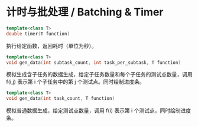 # 计时与批处理 / Batching & Timer

```cpp
template<class T>
double timer(T function)
```

执行给定函数，返回耗时（单位为秒）。

```cpp
template<class T>
void gen_data(int subtask_count, int task_per_subtask, T function)
```

模拟生成含子任务的数据生成，给定子任务数量和每个子任务的测试点数量，调用 f(i,j) 表示第 i 个子任务中的第 j 个测试点。同时绘制进度条。

```cpp
template<class T>
void gen_data(int task_count, T function)
```

模拟普通数据生成，给定测试点数量，调用 f(i) 表示第 i 个测试点，同时绘制进度条。
